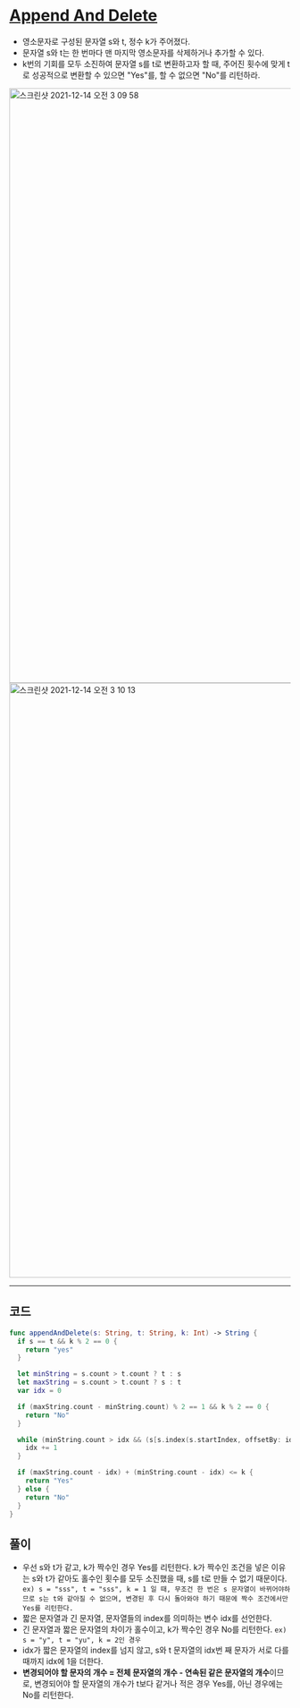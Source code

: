 # [Append And Delete](https://www.hackerrank.com/challenges/append-and-delete/problem?isFullScreen=true)
- 영소문자로 구성된 문자열 s와 t, 정수 k가 주어졌다.
- 문자열 s와 t는 한 번마다 맨 마지막 영소문자를 삭제하거나 추가할 수 있다.
- k번의 기회를 모두 소진하여 문자열 s를 t로 변환하고자 할 때, 주어진 횟수에 맞게 t로 성공적으로 변환할 수 있으면 "Yes"를, 할 수 없으면 "No"를 리턴하라. 

<img width="1063" alt="스크린샷 2021-12-14 오전 3 09 58" src="https://user-images.githubusercontent.com/59811450/145865541-fa4a7430-7150-4cd7-a98a-c67404d59594.png">
<img width="1063" alt="스크린샷 2021-12-14 오전 3 10 13" src="https://user-images.githubusercontent.com/59811450/145865574-86863192-e2a9-46c1-998c-12fea8dd1828.png">

***

## 코드

```swift
func appendAndDelete(s: String, t: String, k: Int) -> String {
  if s == t && k % 2 == 0 {
    return "yes"
  }

  let minString = s.count > t.count ? t : s
  let maxString = s.count > t.count ? s : t
  var idx = 0

  if (maxString.count - minString.count) % 2 == 1 && k % 2 == 0 {
    return "No"
  }

  while (minString.count > idx && (s[s.index(s.startIndex, offsetBy: idx)] == t[t.index(t.startIndex, offsetBy: idx)])) {
    idx += 1
  }

  if (maxString.count - idx) + (minString.count - idx) <= k {
    return "Yes"
  } else {
    return "No"
  }
}
```

## 풀이
- 우선 s와 t가 같고, k가 짝수인 경우 Yes를 리턴한다. k가 짝수인 조건을 넣은 이유는 s와 t가 같아도 홀수인 횟수를 모두 소진했을 때, s를 t로 만들 수 없기 때문이다.  
```ex) s = "sss", t = "sss", k = 1 일 때, 무조건 한 번은 s 문자열이 바뀌어야하므로 s는 t와 같아질 수 없으며, 변경된 후 다시 돌아와야 하기 때문에 짝수 조건에서만 Yes를 리턴한다.```
- 짧은 문자열과 긴 문자열, 문자열들의 index를 의미하는 변수 idx를 선언한다.
- 긴 문자열과 짧은 문자열의 차이가 홀수이고, k가 짝수인 경우 No를 리턴한다.
```ex) s = "y", t = "yu", k = 2인 경우```
- idx가 짧은 문자열의 index를 넘지 않고, s와 t 문자열의 idx번 째 문자가 서로 다를 때까지 idx에 1을 더한다.
- **변경되어야 할 문자의 개수 = 전체 문자열의 개수 - 연속된 같은 문자열의 개수**이므로, 변경되어야 할 문자열의 개수가 t보다 같거나 적은 경우 Yes를, 아닌 경우에는 No를 리턴한다. 
